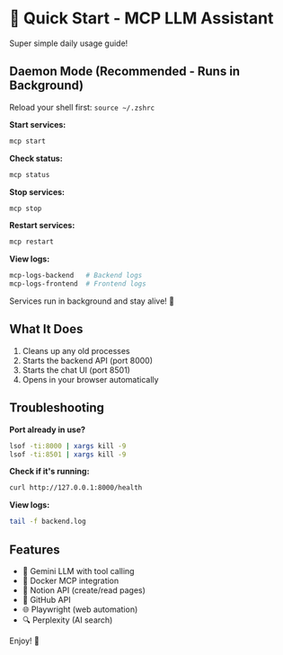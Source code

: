 # 🚀 Quick Start - MCP LLM Assistant

Super simple daily usage guide!

## Daemon Mode (Recommended - Runs in Background)

Reload your shell first: `source ~/.zshrc`

**Start services:**
```bash
mcp start
```

**Check status:**
```bash
mcp status
```

**Stop services:**
```bash
mcp stop
```

**Restart services:**
```bash
mcp restart
```

**View logs:**
```bash
mcp-logs-backend   # Backend logs
mcp-logs-frontend  # Frontend logs
```

Services run in background and stay alive! 🎉

## What It Does

1. Cleans up any old processes
2. Starts the backend API (port 8000)
3. Starts the chat UI (port 8501)
4. Opens in your browser automatically

## Troubleshooting

**Port already in use?**
```bash
lsof -ti:8000 | xargs kill -9
lsof -ti:8501 | xargs kill -9
```

**Check if it's running:**
```bash
curl http://127.0.0.1:8000/health
```

**View logs:**
```bash
tail -f backend.log
```

## Features

- 🤖 Gemini LLM with tool calling
- 🐳 Docker MCP integration
- 📝 Notion API (create/read pages)
- 🐙 GitHub API
- 🌐 Playwright (web automation)
- 🔍 Perplexity (AI search)

Enjoy! 🎉
